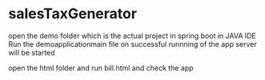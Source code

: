 # salesTaxGenerator

open the demo folder which is the actual project in spring boot in JAVA IDE
Run the demoapplicationmain file
on successful runnning of the app server will be started

open the html folder and run bill.html and check the app
